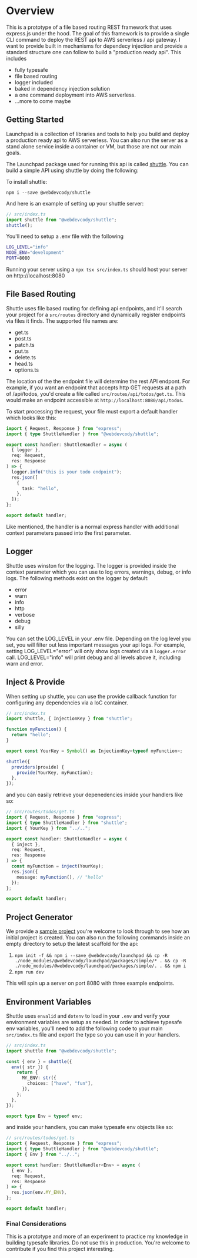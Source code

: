 # Overview

This is a prototype of a file based routing REST framework that uses express.js under the hood. The goal of this framework is to provide a single CLI command to deploy the REST api to AWS serverless / api gateway. I want to provide built in mechanisms for dependecy injection and provide a standard structure one can follow to build a "production ready api". This includes

- fully typesafe
- file based routing
- logger included
- baked in dependency injection solution
- a one command deployment into AWS serverless.
- ...more to come maybe

## Getting Started

Launchpad is a collection of libraries and tools to help you build and deploy a production ready api to AWS serverless. You can also run the server as a stand alone service inside a container or VM, but those are not our main goals.

The Launchpad package used for running this api is called [shuttle](./packages/shuttle/). You can build a simple API using shuttle by doing the following:

To install shuttle:

`npm i --save @webdevcody/shuttle`

And here is an example of setting up your shuttle server:

```ts
// src/index.ts
import shuttle from "@webdevcody/shuttle";
shuttle();
```

You'll need to setup a .env file with the following

```sh
LOG_LEVEL="info"
NODE_ENV="development"
PORT=8080
```

Running your server using a `npx tsx src/index.ts` should host your server on http://localhost:8080

## File Based Routing

Shuttle uses file based routing for defining api endpoints, and it'll search your project for a `src/routes` directory and dynamically register endpoints via files it finds. The supported file names are:

- get.ts
- post.ts
- patch.ts
- put.ts
- delete.ts
- head.ts
- options.ts

The location of the the endpoint file will determine the rest API endpont. For example, if you want an endpoint that accepts http GET requests at a path of /api/todos, you'd create a file called `src/routes/api/todos/get.ts`. This would make an endpoint accessible at `http://localhost:8080/api/todos`.

To start processing the request, your file must export a default handler which looks like this:

```ts
import { Request, Response } from "express";
import { type ShuttleHandler } from "@webdevcody/shuttle";

export const handler: ShuttleHandler = async (
  { logger },
  req: Request,
  res: Response
) => {
  logger.info("this is your todo endpoint");
  res.json([
    {
      task: "hello",
    },
  ]);
};

export default handler;
```

Like mentioned, the handler is a normal express handler with additional context parameters passed into the first parameter.

## Logger

Shuttle uses winston for the logging. The logger is provided inside the context parameter which you can use to log errors, warnings, debug, or info logs. The following methods exist on the logger by default:

- error
- warn
- info
- http
- verbose
- debug
- silly

You can set the LOG_LEVEL in your .env file. Depending on the log level you set, you will filter out less important messages your api logs. For example, setting LOG_LEVEL="error" will only show logs created via a `logger.error` call. LOG_LEVEL="info" will print debug and all levels above it, including warn and error.

## Inject & Provide

When setting up shuttle, you can use the provide callback function for configuring any dependencies via a IoC container.

```ts
// src/index.ts
import shuttle, { InjectionKey } from "shuttle";

function myFunction() {
  return "hello";
}

export const YourKey = Symbol() as InjectionKey<typeof myFunction>;

shuttle({
  providers(provide) {
    provide(YourKey, myFunction);
  },
});
```

and you can easily retrieve your depenedencies inside your handlers like so:

```ts
// src/routes/todos/get.ts
import { Request, Response } from "express";
import { type ShuttleHandler } from "shuttle";
import { YourKey } from "../..";

export const handler: ShuttleHandler = async (
  { inject },
  req: Request,
  res: Response
) => {
  const myFunction = inject(YourKey);
  res.json({
    message: myFunction(), // "hello"
  });
};

export default handler;
```

## Project Generator

We provide a [sample project](./packages/simple/) you're welcome to look through to see how an initial project is created. You can also run the following commands inside an empty directory to setup the latest scaffold for the api:

1. `npm init -f && npm i --save @webdevcody/launchpad && cp -R ./node_modules/@webdevcody/launchpad/packages/simple/* . && cp -R ./node_modules/@webdevcody/launchpad/packages/simple/. . && npm i`
2. `npm run dev`

This will spin up a server on port 8080 with three example endpoints.

## Environment Variables

Shuttle uses `envalid` and `dotenv` to load in your `.env` and verify your environment variables are setup as needed. In order to achieve typesafe env variables, you'll need to add the following code to your main `src/index.ts` file and export the type so you can use it in your handlers.

```ts
// src/index.ts
import shuttle from "@webdevcody/shuttle";

const { env } = shuttle({
  env({ str }) {
    return {
      MY_ENV: str({
        choices: ["have", "fun"],
      }),
    };
  },
});

export type Env = typeof env;
```

and inside your handlers, you can make typesafe env objects like so:

```ts
// src/routes/todos/get.ts
import { Request, Response } from "express";
import { type ShuttleHandler } from "@webdevcody/shuttle";
import { Env } from "../..";

export const handler: ShuttleHandler<Env> = async (
  { env },
  req: Request,
  res: Response
) => {
  res.json(env.MY_ENV),
};

export default handler;
```

### Final Considerations

This is a prototype and more of an experiment to practice my knowledge in building typesafe libraries. Do not use this in production. You're welcome to contribute if you find this project interesting.
